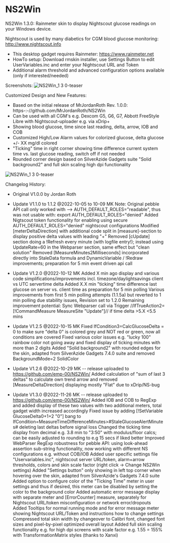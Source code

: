# NS2Win
 
 NS2Win 1.3.0: Rainmeter skin to display Nightscout glucose readings on your Windows device.

Nightscout is used by many diabetics for CGM blood glucose monitoring: http://www.nightscout.info

- This desktop gadget requires Rainmeter: https://www.rainmeter.net
- HowTo setup: Download rmskin installer, use Settings Button to edit UserVariables.inc and enter your Nightscout URL and Token
- Additional alarm threshold and advanced configuration options available (only if interested/needed)

Screenshots:
![NS2Win_1 3 0-teaser](https://user-images.githubusercontent.com/60714349/204150482-2bc529da-d52c-4920-a354-eb144d1cb0ac.png)

Customized Design and New Features:

- Based on the initial release of MrJordanRoth Rev. 1.0.0: https-:-//github.com/MrJordanRoth/NS2Win
- Can be used with all CGM's e.g. Dexcom G5, G6, G7, Abbott FreeStyle Libre with Nightscout-uploader e.g. via xDrip+
- Showing blood glucose, time since last reading, delta, arrow, IOB and COB
- Customized High/Low Alarm values for colorized glucose, delta glucose +/- XX mg/dl colored
- "Ticking" time in right corner showing time difference current system time vs. last glucose reading, switch off if not needed
- Rounded corner design based on SilverAzide Gadgets suite "Solid background2" and full skin scaling high dpi functionality
 
 ![NS2Win_1 3 0-teaser](https://user-images.githubusercontent.com/60714349/204150346-db58d3aa-4ac9-4086-881a-a24cfc30e266.png)

Changelog History:

- Original V1.0.0 by Jordan Roth

- Update V1.1.0 to 1.1.2 @2022-10-05 to 10-09 MK
 Note: Original pebble API call only worked with --> AUTH_DEFAULT_ROLES="readable", thus was not usable with: export AUTH_DEFAULT_ROLES="denied"
 Added Nigtscout token functionality for enabling using secure AUTH_DEFAULT_ROLES="denied" nightscout configurations
 Modified [meterDeltaDirection] with additional code split in [measure]-section to display positive delta values with leading "+"
 Removed [cUpdate] section doing a !Refresh every minute (with logfile entry!); instead using UpdateRate=60 in the Webparser section, same effect but "clean solution"
 Removed [MeasureMinutes2Milliseconds] incorporated directly into StaleData formula and DynamicVariable / !Redraw improvements; preparation for 5 min event driven api call

- Update V1.2.0 @2022-10-12 MK
 Added X min ago display and various code simplifications/improvements incl. timezone/daylightsavings client vs UTC servertime delta
 Added X.X min "ticking" time difference last glucose on server vs. client time as preparation for 5 min polling
 Various improvements from first 5 min polling attempts (1.1.5a) but reverted to 1 min polling due stability issues, Revision set to 1.2.0
 Remaining improvement potential: Sync Webparser call via Trigger //IfTrueAction2=[!CommandMeasure MeasureSite "Update"]// if time delta >5.X <5.5 mins

- Update V1.2.5 @2022-10-15 MK
 Fixed IfCondition3=CalcGlucoseDelta = 0 to make sure "delta 0" is colored grey and NOT red or green, now all conditions are covered
 Fixed various color issues e.g. "lucky 100" rainbow color not going away and fixed display of ticking minutes with more than 2 digits
 Added "Solid background2" with rounded edges for the skin, adapted from SilverAzide Gadgets 7.4.0 suite and removed BackgroundMode=2 SolidColor

- Update V1.2.6 @2022-10-29 MK -- release uploaded to https://github.com/emp-00/NS2Win/
 Added calculation of "sum of last 3 deltas" to calculate own trend arrow and removed [MeasureDeltaDirection] displaying mostly "Flat" due to xDrip/NS-bug

- Update V1.3.0 @2022-11-26 MK -- release uploaded to https://github.com/emp-00/NS2Win/
 Added IOB and COB to RegExp and added display of these two values with two additional meters, total gadget width increased accordingly
 Fixed issue by adding [!SetVariable GlucoseDelta0+1+2 "0"] bang to IfCondition=MeasureTimeDifferenceMinutes>#StaleGlucoseAlertMinutes# deleting last deltas before signal loss
 Changed the ticking time display from decimal e.g. 3.8 min to "3:50" with modulus/floor calcs; can be easily adjusted to rounding to e.g 15 secs if liked better
 Improved WebParser RegExp robustness for pebble API: using look-ahead assertion sub-string functionality, now working with different NS configurations e.g. without COB/IOB
 Added user specific settings file "Uservariables.inc", nightscout server URL/token, alarm+arrow thresholds, colors and skin scale factor (right click -> Change NS2Win settings)
 Added "Settings button" only showing in left top corner when hovering over the skin, adapted from SilverAzide's Gadgets 7.4.0 suite
 Added option to configure color of the "Ticking Time" meter in user settings and thus if desired, this meter can be disabled by setting the color to the background color
 Added automatic error message display with separate meter and [ErrorCounter] measure, separately for Nightscout URL/token misconfiguration or network error/dropouts
 Added Tooltips for normal running mode and for error message meter showing Nightscout URL/Token and instructions how to change settings
 Compressed total skin width by changeover to Calibri font, changed font sizes and pixel-by-pixel optimized overall layout
 Added full skin scaling functionality e.g. for high dpi screens with scale factor e.g. 1.55 = 155% with TransformationMatrix styles (thanks to Xanxi)
